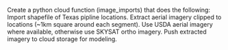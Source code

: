 Create a python cloud function (image_imports) that does the following:
    Import shapefile of Texas pipline locations.
    Extract aerial imagery clipped to locations (~1km square around each segment).
    Use USDA aerial imagery where available, otherwise use SKYSAT ortho imagery.
    Push extracted imagery to cloud storage for modeling.